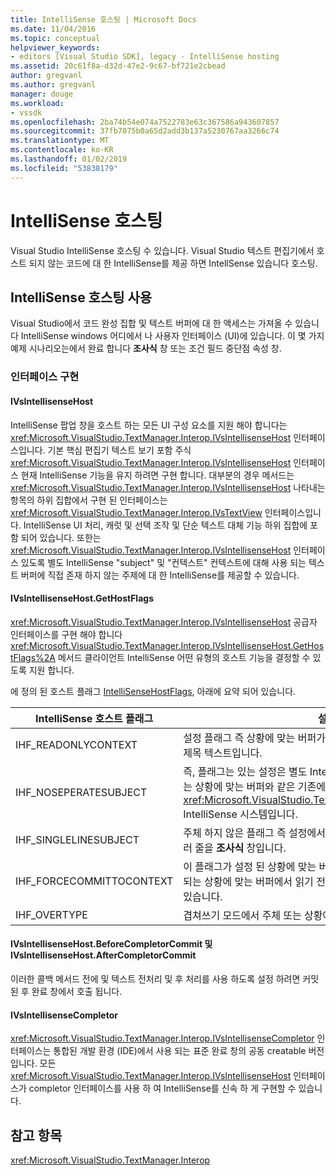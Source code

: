 ```yaml
---
title: IntelliSense 호스팅 | Microsoft Docs
ms.date: 11/04/2016
ms.topic: conceptual
helpviewer_keywords:
- editors [Visual Studio SDK], legacy - IntelliSense hosting
ms.assetid: 20c61f8a-d32d-47e2-9c67-bf721e2cbead
author: gregvanl
ms.author: gregvanl
manager: douge
ms.workload:
- vssdk
ms.openlocfilehash: 2ba74b54e074a7522783e63c367586a943607857
ms.sourcegitcommit: 37fb7075b0a65d2add3b137a5230767aa3266c74
ms.translationtype: MT
ms.contentlocale: ko-KR
ms.lasthandoff: 01/02/2019
ms.locfileid: "53838179"
---
```

# <a name="intellisense-hosting"></a>IntelliSense 호스팅
Visual Studio IntelliSense 호스팅 수 있습니다. Visual Studio 텍스트 편집기에서 호스트 되지 않는 코드에 대 한 IntelliSense를 제공 하면 IntellSense 있습니다 호스팅.  
  
## <a name="intellisense-hosting-usage"></a>IntelliSense 호스팅 사용  
 Visual Studio에서 코드 완성 집합 및 텍스트 버퍼에 대 한 액세스는 가져올 수 있습니다 IntelliSense windows 어디에서 나 사용자 인터페이스 (UI)에 있습니다. 이 몇 가지 예제 시나리오는에서 완료 합니다 **조사식** 창 또는 조건 필드 중단점 속성 창.  
  
### <a name="implementation-interfaces"></a>인터페이스 구현  
  
#### <a name="ivsintellisensehost"></a>IVsIntellisenseHost  
 IntelliSense 팝업 창을 호스트 하는 모든 UI 구성 요소를 지원 해야 합니다는 <xref:Microsoft.VisualStudio.TextManager.Interop.IVsIntellisenseHost> 인터페이스입니다. 기본 핵심 편집기 텍스트 보기 포함 주식 <xref:Microsoft.VisualStudio.TextManager.Interop.IVsIntellisenseHost> 인터페이스 현재 IntelliSense 기능을 유지 하려면 구현 합니다. 대부분의 경우 메서드는 <xref:Microsoft.VisualStudio.TextManager.Interop.IVsIntellisenseHost> 나타내는 항목의 하위 집합에서 구현 된 인터페이스는 <xref:Microsoft.VisualStudio.TextManager.Interop.IVsTextView> 인터페이스입니다. IntelliSense UI 처리, 캐럿 및 선택 조작 및 단순 텍스트 대체 기능 하위 집합에 포함 되어 있습니다. 또한는 <xref:Microsoft.VisualStudio.TextManager.Interop.IVsIntellisenseHost> 인터페이스 있도록 별도 IntelliSense "subject" 및 "컨텍스트" 컨텍스트에 대해 사용 되는 텍스트 버퍼에 직접 존재 하지 않는 주제에 대 한 IntelliSense를 제공할 수 있습니다.  
  
#### <a name="ivsintellisensehostgethostflags"></a>IVsIntellisenseHost.GetHostFlags  
 <xref:Microsoft.VisualStudio.TextManager.Interop.IVsIntellisenseHost> 공급자 인터페이스를 구현 해야 합니다 <xref:Microsoft.VisualStudio.TextManager.Interop.IVsIntellisenseHost.GetHostFlags%2A> 메서드 클라이언트 IntelliSense 어떤 유형의 호스트 기능을 결정할 수 있도록 지원 합니다.  
  
 에 정의 된 호스트 플래그 [IntelliSenseHostFlags](../extensibility/intellisensehostflags.md), 아래에 요약 되어 있습니다.  
  
|IntelliSense 호스트 플래그|설명|  
|----------------------------|-----------------|  
|IHF_READONLYCONTEXT|설정 플래그 즉 상황에 맞는 버퍼가 읽기 전용 및 편집 내 에서만 발생 제목 텍스트입니다.|  
|IHF_NOSEPERATESUBJECT|즉, 플래그는 있는 설정은 별도 IntelliSense 제목 없음입니다. 주체 있는 상황에 맞는 버퍼와 같은 기존에서는 <xref:Microsoft.VisualStudio.TextManager.Interop.IVsTextView> IntelliSense 시스템입니다.|  
|IHF_SINGLELINESUBJECT|주체 하지 않은 플래그 즉 설정에서 단일 줄 편집와 같은 지원 되는 여러 줄을 **조사식** 창입니다.|  
|IHF_FORCECOMMITTOCONTEXT|이 플래그가 설정 된 상황에 맞는 버퍼를 업데이트 해야 하는 경우 무시 되는 상황에 맞는 버퍼에서 읽기 전용 플래그 및 편집 하려면 호스트 수 있습니다.|  
|IHF_OVERTYPE|겹쳐쓰기 모드에서 주체 또는 상황에 맞는) (에서 편집 해야 합니다.|  
  
#### <a name="ivsintellisensehostbeforecompletorcommit-and-ivsintellisensehostaftercompletorcommit"></a>IVsIntellisenseHost.BeforeCompletorCommit 및 IVsIntellisenseHost.AfterCompletorCommit  
 이러한 콜백 메서드 전에 및 텍스트 전처리 및 후 처리를 사용 하도록 설정 하려면 커밋된 후 완료 창에서 호출 됩니다.  
  
#### <a name="ivsintellisensecompletor"></a>IVsIntellisenseCompletor  
 <xref:Microsoft.VisualStudio.TextManager.Interop.IVsIntellisenseCompletor> 인터페이스는 통합된 개발 환경 (IDE)에서 사용 되는 표준 완료 창의 공동 creatable 버전입니다. 모든 <xref:Microsoft.VisualStudio.TextManager.Interop.IVsIntellisenseHost> 인터페이스가 completor 인터페이스를 사용 하 여 IntelliSense를 신속 하 게 구현할 수 있습니다.  
  
## <a name="see-also"></a>참고 항목  
 <xref:Microsoft.VisualStudio.TextManager.Interop>